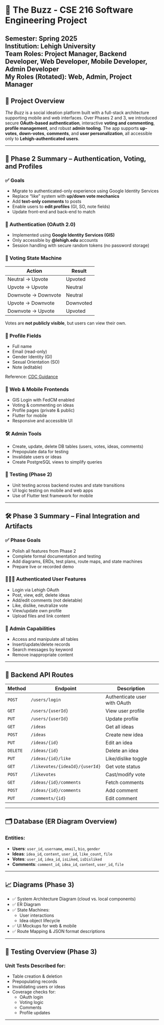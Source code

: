 # 🐝 The Buzz - CSE 216 Software Engineering Project  
**Semester**: Spring 2025  
**Institution**: Lehigh University  
**Team Roles**: Project Manager, Backend Developer, Web Developer, Mobile Developer, Admin Developer  
**My Roles (Rotated)**: Web, Admin, Project Manager
---

## 🚦 Project Overview

_The Buzz_ is a social ideation platform built with a full-stack architecture supporting mobile and web interfaces. Over Phases 2 and 3, we introduced secure **OAuth-based authentication**, interactive **voting and commenting**, **profile management**, and robust **admin tooling**. The app supports **up-votes**, **down-votes**, **comments**, and **user personalization**, all accessible only to **Lehigh-authenticated users**.

---

## 📌 Phase 2 Summary – Authentication, Voting, and Profiles

### ✅ Goals

- Migrate to authenticated-only experience using Google Identity Services
- Replace “like” system with **up/down vote mechanics**
- Add **text-only comments** to posts
- Enable users to **edit profiles** (GI, SO, note fields)
- Update front-end and back-end to match

### 🔐 Authentication (OAuth 2.0)

- Implemented using **Google Identity Services (GIS)**
- Only accessible by **@lehigh.edu** accounts
- Session handling with secure random tokens (no password storage)

### 🧠 Voting State Machine

| Action                    | Result         |
|--------------------------|----------------|
| Neutral → Upvote         | Upvoted        |
| Upvote → Upvote          | Neutral        |
| Downvote → Downvote      | Neutral        |
| Upvote → Downvote        | Downvoted      |
| Downvote → Upvote        | Upvoted        |

Votes are **not publicly visible**, but users can view their own.

### 🧾 Profile Fields

- Full name  
- Email (read-only)  
- Gender Identity (GI)  
- Sexual Orientation (SO)  
- Note (editable)  

Reference: [CDC Guidance](https://www.cdc.gov/hiv/clinicians/transforming-health/health-care-providers/collecting-sexual-orientation.html)

### 📱 Web & Mobile Frontends

- GIS Login with FedCM enabled
- Voting & commenting on ideas
- Profile pages (private & public)
- Flutter for mobile
- Responsive and accessible UI

### 🛠 Admin Tools

- Create, update, delete DB tables (users, votes, ideas, comments)
- Prepopulate data for testing
- Invalidate users or ideas
- Create PostgreSQL views to simplify queries

### 🧪 Testing (Phase 2)

- Unit testing across backend routes and state transitions
- UI logic testing on mobile and web apps
- Use of Flutter test framework for mobile

---

## 🛠 Phase 3 Summary – Final Integration and Artifacts

### ✅ Phase Goals

- Polish all features from Phase 2
- Complete formal documentation and testing
- Add diagrams, ERDs, test plans, route maps, and state machines
- Prepare live or recorded demo

### 🧑‍🤝‍🧑 Authenticated User Features

- Login via Lehigh OAuth
- Post, view, edit, delete ideas
- Add/edit comments (not deletable)
- Like, dislike, neutralize vote
- View/update own profile
- Upload files and link content

### 🔐 Admin Capabilities

- Access and manipulate all tables
- Insert/update/delete records
- Search messages by keyword
- Remove inappropriate content

---

## 📡 Backend API Routes

| Method | Endpoint | Description |
|--------|----------|-------------|
| `POST` | `/users/login` | Authenticate user with OAuth |
| `GET`  | `/users/{userId}` | View user profile |
| `PUT`  | `/users/{userId}` | Update profile |
| `GET`  | `/ideas` | Get all ideas |
| `POST` | `/ideas` | Create new idea |
| `PUT`  | `/ideas/{id}` | Edit an idea |
| `DELETE` | `/ideas/{id}` | Delete an idea |
| `PUT` | `/ideas/{id}/like` | Like/dislike toggle |
| `GET` | `/likevotes/{ideaId}/{userId}` | Get vote status |
| `POST` | `/likevotes` | Cast/modify vote |
| `GET` | `/ideas/{id}/comments` | Fetch comments |
| `POST` | `/ideas/{id}/comments` | Add comment |
| `PUT` | `/comments/{id}` | Edit comment |

---

## 🗂️ Database (ER Diagram Overview)

### Entities:

- **Users**: `user_id`, `username`, `email`, `bio`, `gender`  
- **Ideas**: `idea_id`, `content`, `user_id`, `like_count`, `file`  
- **Votes**: `user_id`, `idea_id`, `isLiked`, `isDisliked`  
- **Comments**: `comment_id`, `idea_id`, `content`, `user_id`, `file`  

---

## 📈 Diagrams (Phase 3)

- ✅ System Architecture Diagram (cloud vs. local components)  
- ✅ ER Diagram  
- ✅ State Machines:
  - User interactions
  - Idea object lifecycle  
- ✅ UI Mockups for web & mobile  
- ✅ Route Mapping & JSON format descriptions

---

## 🧪 Testing Overview (Phase 3)

### Unit Tests Described for:
- Table creation & deletion  
- Prepopulating records  
- Invalidating users or ideas  
- Coverage checks for:
  - OAuth login
  - Voting logic
  - Comments
  - Profile updates

---